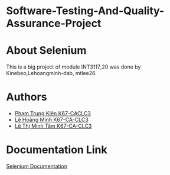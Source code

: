 # Software-Testing-And-Quality-Assurance-Project

# About Selenium

This is a big project of module INT3117_20 was done by Kinebeo,Lehoangminh-dab, mtlee26.

# Authors
- [Phạm Trung Kiên K67-CACLC3](https://github.com/KineBeo)
- [Lê Hoàng Minh K67-CA-CLC3](https://github.com/Lehoangminh-dab)
- [Lê Thị Minh Tâm K67-CA-CLC3](https://github.com/mtlee26)
# Documentation Link
[Selenium Documentation](https://docs.google.com/document/d/1Yo5_NeEFw_HaNrTGXG70zmYINVfrSrPF1aLLHfAlYS4)

